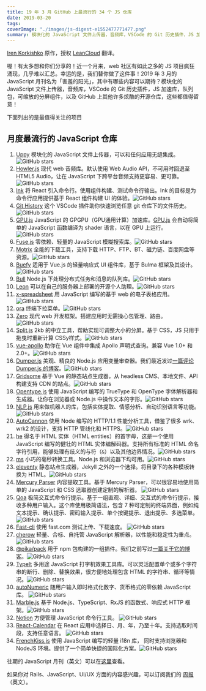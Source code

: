 ```yaml
---
title: 19 年 3 月 GitHub 上最流行的 34 个 JS 仓库
date: 2019-03-20
tags:
coverImage: "./images/js-digest-e1552477771477.png"
summary: 模块化的 JavaScript 文件上传器，音频库，VSCode 的 Git 历史插件，JS 加速库，队列包，可缩放的分屏组件，以及 GitHub 上其他许多炫酷的开源仓库。
---
```


[Iren Korkishko] 原作，授权 [LeanCloud](https://leancloud.cn/) 翻译。

[Iren Korkishko]: https://syndicode.com/2019/03/13/monthly-most-popular-js-repositories-shy-sunshine/

喔！有太多想和你们分享的！近一个月来，web 社区有如此之多的 JS 项目疯狂涌现，几乎难以汇总。幸运的是，我们替你做了这件事！2019 年 3 月的 JavaScript 月刊名为「害羞的阳光」，其中有哪些内容可以期待？模块化的 JavaScript 文件上传器，音频库，VSCode 的 Git 历史插件，JS 加速库，队列包，可缩放的分屏组件，以及 GitHub 上其他许多炫酷的开源仓库，这些都值得留意！

下面列出的是最值得关注的项目

## 月度最流行的 JavaScript 仓库

1. [Uppy] 模块化的 JavaScript 文件上传器，可以和任何应用无缝集成。![GitHub stars](https://img.shields.io/github/stars/transloadit/uppy.svg?style=social)
2. [Howler.js] 现代 web 音频库。默认使用 Web Audio API，不可用时回退至 HTML5 Audio，让在 JavaScript 下跨平台音频支持更容易、更可靠。![GitHub stars](https://img.shields.io/github/stars/goldfire/howler.js.svg?style=social)
3. [Ink] 将 React 引入命令行。使用组件构建、测试命令行输出。Ink 的目标是为命令行应用提供基于 React 组件构建 UI 的体验。![GitHub stars](https://img.shields.io/github/stars/vadimdemedes/ink.svg?style=social)
4. [Git History][git-history] 这个 VSCode 插件助你快速浏览任意 git 仓库下的文件历史。![GitHub stars](https://img.shields.io/github/stars/pomber/git-history.svg?style=social)
5. [GPU.js] JavaScript 的 GPGPU（GPU通用计算）加速库。[GPU.js] 会自动将简单的 JavaScript 函数编译为 shader 语言，以在 GPU 上运行。![GitHub stars](https://img.shields.io/github/stars/gpujs/gpu.js.svg?style=social)
6. [Fuse.js][fuse] 零依赖、轻量的 JavaScript 模糊搜索库。![GitHub stars](https://img.shields.io/github/stars/krisk/fuse.svg?style=social)
7. [Motrix] 全能的下载工具，支持下载 HTTP、FTP、BT、磁力链、百度网盘等资源。![GitHub stars](https://img.shields.io/github/stars/agalwood/Motrix.svg?style=social)
8. [Buefy] 适用于 Vue.js 的轻量响应式 UI 组件库，基于 Bulma 框架及其设计。![GitHub stars](https://img.shields.io/github/stars/buefy/buefy.svg?style=social)
9. [Bull] Node.js 下处理分布式任务和消息的队列库。![GitHub stars](https://img.shields.io/github/stars/OptimalBits/bull.svg?style=social)
10. [Leon] 可以在自己的服务器上部署的开源个人助理。![GitHub stars](https://img.shields.io/github/stars/leon-ai/leon.svg?style=social)
11. [x-spreadsheet] 用 JavaScript 编写的基于 web 的电子表格应用。![GitHub stars](https://img.shields.io/github/stars/myliang/x-spreadsheet.svg?style=social)
12. [ora] 终端下拉菜单。![GitHub stars](https://img.shields.io/github/stars/sindresorhus/ora.svg?style=social)
13. [Zero] 现代 web 开发框架。搭建应用时无需操心包管理、路由。 ![GitHub stars](https://img.shields.io/github/stars/remoteinterview/zero.svg?style=social)
14. [Split.js][split] 2kb 的中立工具，帮助实现可调整大小的分屏。基于 CSS，JS 只用于拖曳时重新计算 CSSy样式。![GitHub stars](https://img.shields.io/github/stars/nathancahill/split.svg?style=social)
15. [vue-apollo] 助你在 Vue 组件中集成 Apollo 声明式查询。兼容 Vue 1.0+ 和 2.0+。![GitHub stars](https://img.shields.io/github/stars/Akryum/vue-apollo.svg?style=social)
16. [Dumper.js] 美观、精良的 Node.js 应用变量审查器。我们最近发过[一篇评论 Dumper.js 的博客][review]。![GitHub stars](https://img.shields.io/github/stars/ziishaned/dumper.js.svg?style=social)
17. [Gridsome] 基于 Vue 的静态站点生成器，从 headless CMS、本地文件、API 构建支持 CDN 的站点。![GitHub stars](https://img.shields.io/github/stars/gridsome/gridsome.svg?style=social)
18. [Opentype.js] 使用 JavaScript 编写的 TrueType 和 OpenType 字体解析器和生成器。让你在浏览器或 Node.js 中操作文本的字形。![GitHub stars](https://img.shields.io/github/stars/opentypejs/opentype.js.svg?style=social)
19. [NLP.js] 用来做机器人的库，包括实体提取、情感分析、自动识别语言等功能。 ![GitHub stars](https://img.shields.io/github/stars/axa-group/nlp.js.svg?style=social)
20. [AutoCannon] 使用 Node 编写的 HTTP/1.1 性能分析工具，借鉴了很多 wrk、wrk2 的设计，支持 HTTP 管线化和 HTTPS。![GitHub stars](https://img.shields.io/github/stars/mcollina/autocannon.svg?style=social)
21. [he] 得名于 HTML 实体（HTML entities）的首字母，这是一个使用 JavaScript 编写的健壮的 HTML 实体编解码器。支持所有标准的 HTML 命名字符引用，能够处理有歧义的与符（`&`）以及其他边界情况。![GitHub stars](https://img.shields.io/github/stars/mathiasbynens/he.svg?style=social)
22. [ms] 小巧的毫秒转换工具。Node.js 和浏览器下均可用。![GitHub stars](https://img.shields.io/github/stars/zeit/ms.svg?style=social)
23. [eleventy] 静态站点生成器，Jekyll 之外的一个选择。将目录下的各种模板转换为 HTML。![GitHub stars](https://img.shields.io/github/stars/11ty/eleventy.svg?style=social)
24. [Mercury Parser][mercury-parser] 内容提取工具。基于 Mercury Parser，可以很容易地使用简单的 JavaScript 和 CSS 选取器创建定制的解析器。 ![GitHub stars](https://img.shields.io/github/stars/postlight/mercury-parser.svg?style=social)
25. [Qoa] 极简交互式命令行提示。基于一组直观、详细、交互式的命令行提示，接收多种用户输入。这个库使用极简语法，包含 7 种可定制的终端界面，例如纯文本提示、确认提示、密码输入提示、单个按键提示、退出提示、多选菜单。 ![GitHub stars](https://img.shields.io/github/stars/klaussinani/qoa.svg?style=social)
26. [Fast-cli] 使用 fast.com 测试上传、下载速度。 ![GitHub stars](https://img.shields.io/github/stars/sindresorhus/fast-cli.svg?style=social)
27. [cherow] 轻量、合标、自托管 JavaScript 解析器，以性能和稳定性为重点。![GitHub stars](https://img.shields.io/github/stars/cherow/cherow.svg?style=social)
28. [@pika/pack][pack] 用于 npm 包构建的一组插件。我们之前写过[一篇关于它的博客][blog]。![GitHub stars](https://img.shields.io/github/stars/pikapkg/pack.svg?style=social)
29. [TypeIt] 多用途 JavaScript 打字机效果工具库。可以灵活配置单个或多个字符串的断行、删除、替换效果，很方便地处理包含 HTML 的字符串、循环等情况。![GitHub stars](https://img.shields.io/github/stars/alexmacarthur/typeit.svg?style=social)
30. [autoNumeric] 随用户输入即时格式化数字、货币格式的零依赖 JavaScript 库。 ![GitHub stars](https://img.shields.io/github/stars/autoNumeric/autoNumeric.svg?style=social)
31. [Marble.js][marble] 基于 Node.js、TypeScript、RxJS 的函数式、响应式 HTTP 框架。![GitHub stars](https://img.shields.io/github/stars/marblejs/marble.svg?style=social)
32. [Notion] 方便管理 JavaScript 命令行工具。 ![GitHub stars](https://img.shields.io/github/stars/notion-cli/notion.svg?style=social)
33. [React-Calendar] 在 React 应用中选择日、月、年，乃至十年。支持选取时间段，支持任意语言。 ![GitHub stars](https://img.shields.io/github/stars/wojtekmaj/react-calendar.svg?style=social)
34. [FrenchKiss.js] 使用 JavaScript 编写的轻量 i18n 库， 同时支持浏览器和 NodeJS 环境。提供了一个简单快捷的国际化方案。![GitHub stars](https://img.shields.io/github/stars/koala-interactive/frenchkiss.js.svg?style=social)

[uppy]: https://github.com/transloadit/uppy
[howler.js]: https://github.com/goldfire/howler.js
[ink]: https://github.com/vadimdemedes/ink
[git-history]: https://github.com/pomber/git-history
[gpu.js]: https://github.com/gpujs/gpu.js
[fuse]: https://github.com/krisk/fuse
[Motrix]: https://github.com/agalwood/Motrix
[buefy]: https://github.com/buefy/buefy
[bull]: https://github.com/OptimalBits/bull
[leon]: https://github.com/leon-ai/leon
[x-spreadsheet]: https://github.com/myliang/x-spreadsheet
[ora]: https://github.com/sindresorhus/ora
[zero]: https://github.com/remoteinterview/zero
[split]: https://github.com/nathancahill/split
[vue-apollo]: https://github.com/Akryum/vue-apollo
[dumper.js]: https://github.com/ziishaned/dumper.js
[gridsome]: https://github.com/gridsome/gridsome
[opentype.js]: https://github.com/opentypejs/opentype.js
[nlp.js]: https://github.com/axa-group/nlp.js
[autocannon]: https://github.com/mcollina/autocannon
[he]: https://github.com/mathiasbynens/he
[ms]: https://github.com/zeit/ms
[eleventy]: https://github.com/11ty/eleventy
[mercury-parser]: https://github.com/postlight/mercury-parser
[qoa]: https://github.com/klaussinani/qoa
[fast-cli]: https://github.com/sindresorhus/fast-cli
[cherow]: https://github.com/cherow/cherow
[pack]: https://github.com/pikapkg/pack
[typeit]: https://github.com/alexmacarthur/typeit
[autoNumeric]: https://github.com/autoNumeric/autoNumeric
[marble]: https://github.com/marblejs/marble
[notion]: https://github.com/notion-cli/notion
[react-calendar]: https://github.com/wojtekmaj/react-calendar
[frenchkiss.js]: https://github.com/koala-interactive/frenchkiss.js

[review]: https://syndicode.com/2019/02/22/meet-dumper-js-variable-inspector-for-node-applications/
[blog]: https://syndicode.com/2019/02/27/pika-pack-is-a-new-approach-to-npm-package-building/

往期的 JavaScript 月刊（英文）可以在[这里]查看。

[这里]: https://syndicode.com/tag/javascript-github/

如果你对 Rails、JavaScript、UI/UX 方面的内容感兴趣，可以订阅我们的 [周报]（英文）。

[周报]: http://eepurl.com/cXhRq9